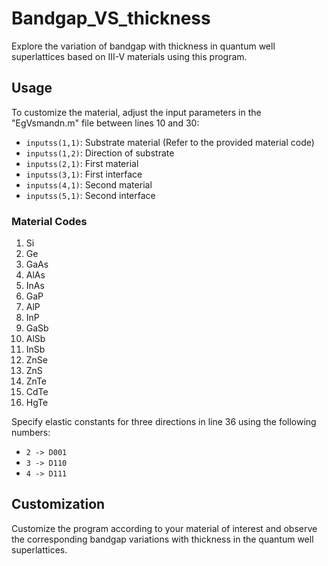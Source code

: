 # Bandgap_VS_thickness

Explore the variation of bandgap with thickness in quantum well superlattices based on III-V materials using this program.

## Usage

To customize the material, adjust the input parameters in the "EgVsmandn.m" file between lines 10 and 30:

- `inputss(1,1)`: Substrate material (Refer to the provided material code)
- `inputss(1,2)`: Direction of substrate
- `inputss(2,1)`: First material
- `inputss(3,1)`: First interface
- `inputss(4,1)`: Second material
- `inputss(5,1)`: Second interface

### Material Codes
1. Si
2. Ge
3. GaAs
4. AlAs
5. InAs
6. GaP
7. AlP
8. InP
9. GaSb
10. AlSb
11. InSb
12. ZnSe
13. ZnS
14. ZnTe
15. CdTe
16. HgTe

Specify elastic constants for three directions in line 36 using the following numbers:
- `2 -> D001`
- `3 -> D110`
- `4 -> D111`

## Customization

Customize the program according to your material of interest and observe the corresponding bandgap variations with thickness in the quantum well superlattices.
